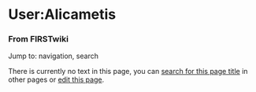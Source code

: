 

# User:Alicametis

### From FIRSTwiki

Jump to: navigation, search

There is currently no text in this page, you can [search for this page
title](/index.php/Special:Search/Alicametis "Special:Search/Alicametis" ) in
other pages or [edit this
page](http://www.firstwiki.net/index.php?title=User:Alicametis&action=edit
"http://www.firstwiki.net/index.php?title=User:Alicametis&action=edit" ).

